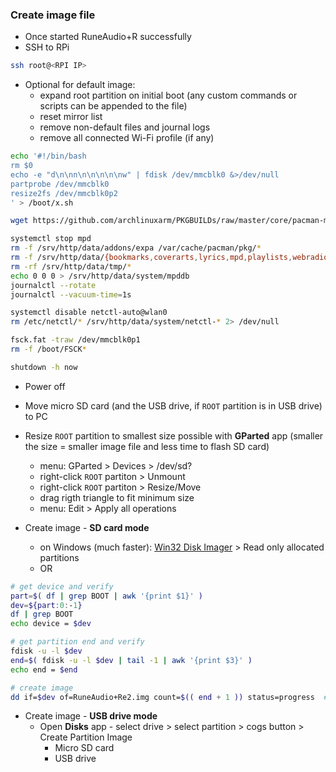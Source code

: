 ### Create image file

- Once started RuneAudio+R successfully
- SSH to RPi
```sh
ssh root@<RPI IP>
```
- Optional for default image:
	- expand root partition on initial boot (any custom commands or scripts can be appended to the file)
	- reset mirror list
	- remove non-default files and journal logs
	- remove all connected Wi-Fi profile (if any)
```sh
echo '#!/bin/bash
rm $0
echo -e "d\n\nn\n\n\n\n\nw" | fdisk /dev/mmcblk0 &>/dev/null
partprobe /dev/mmcblk0
resize2fs /dev/mmcblk0p2
' > /boot/x.sh

wget https://github.com/archlinuxarm/PKGBUILDs/raw/master/core/pacman-mirrorlist/mirrorlist -O /etc/pacman.d/mirrorlist

systemctl stop mpd
rm -f /srv/http/data/addons/expa /var/cache/pacman/pkg/*
rm -f /srv/http/data/{bookmarks,coverarts,lyrics,mpd,playlists,webradios}/*
rm -rf /srv/http/data/tmp/*
echo 0 0 0 > /srv/http/data/system/mpddb
journalctl --rotate
journalctl --vacuum-time=1s

systemctl disable netctl-auto@wlan0
rm /etc/netctl/* /srv/http/data/system/netctl-* 2> /dev/null

fsck.fat -traw /dev/mmcblk0p1
rm -f /boot/FSCK*

shutdown -h now
```
- Power off

- Move micro SD card (and the USB drive, if `ROOT` partition is in USB drive) to PC
- Resize `ROOT` partition to smallest size possible with **GParted** app (smaller the size = smaller image file and less time to flash SD card)
	- menu: GParted > Devices > /dev/sd?
	- right-click `ROOT` partiton > Unmount
	- right-click `ROOT` partiton > Resize/Move
	- drag rigth triangle to fit minimum size
	- menu: Edit > Apply all operations
- Create image - **SD card mode**
	- on Windows (much faster): [Win32 Disk Imager](https://sourceforge.net/projects/win32diskimager/) > Read only allocated partitions
	- OR
```sh
# get device and verify
part=$( df | grep BOOT | awk '{print $1}' )
dev=${part:0:-1}
df | grep BOOT
echo device = $dev

# get partition end and verify
fdisk -u -l $dev
end=$( fdisk -u -l $dev | tail -1 | awk '{print $3}' )
echo end = $end

# create image
dd if=$dev of=RuneAudio+Re2.img count=$(( end + 1 )) status=progress  # remove status=progress if errors
```
- Create image - **USB drive mode**
	- Open **Disks** app - select drive > select partition > cogs button > Create Partition Image
		- Micro SD card
		- USB drive
